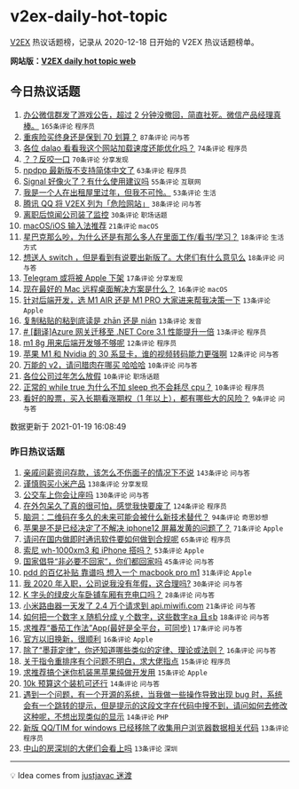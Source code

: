 # v2ex-daily-hot-topic

[V2EX](https://www.v2ex.com/) 热议话题榜，记录从 2020-12-18 日开始的 V2EX 热议话题榜单。

**网站版：[V2EX daily hot topic web](https://realleonardo.github.io/v2ex-daily-hot-topic-web/)**

## 今日热议话题

<!-- TODAY BEGIN -->

1. [办公微信群发了游戏公告，超过 2 分钟没撤回，简直社死。微信产品经理真棒。](https://www.v2ex.com/t/746231) `165条评论` `程序员`
1. [重疾险买终身还是保到 70 划算？](https://www.v2ex.com/t/746164) `87条评论` `问与答`
1. [各位 dalao 看看我这个网站加载速度还能优化吗？](https://www.v2ex.com/t/746175) `74条评论` `程序员`
1. [？？反咬一口](https://www.v2ex.com/t/746267) `70条评论` `分享发现`
1. [npdpp 最新版不支持简体中文了](https://www.v2ex.com/t/746252) `63条评论` `程序员`
1. [Signal 好像火了？有什么使用建议吗](https://www.v2ex.com/t/746147) `55条评论` `互联网`
1. [我是一个人在出租屋里过年，但我不可怜。](https://www.v2ex.com/t/746172) `53条评论` `生活`
1. [腾讯 QQ 将 V2EX 列为「危险网站」](https://www.v2ex.com/t/746297) `38条评论` `问与答`
1. [离职后惊闻公司装了监控](https://www.v2ex.com/t/746299) `30条评论` `职场话题`
1. [macOS/iOS 输入法推荐](https://www.v2ex.com/t/746294) `21条评论` `macOS`
1. [星巴克那么吵，为什么还是有那么多人在里面工作/看书/学习？](https://www.v2ex.com/t/746322) `18条评论` `生活方式`
1. [想送人 switch ，但是看到有说要出新版了。大佬们有什么意见么](https://www.v2ex.com/t/746187) `18条评论` `问与答`
1. [Telegram 或将被 Apple 下架](https://www.v2ex.com/t/746280) `17条评论` `分享发现`
1. [现在最好的 Mac 远程桌面解决方案是什么？](https://www.v2ex.com/t/746238) `16条评论` `macOS`
1. [针对后端开发，选 M1 AIR 还是 M1 PRO 大家进来帮我决策一下](https://www.v2ex.com/t/746288) `13条评论` `Apple`
1. [复制粘贴的粘到底读是 zhān 还是 nián](https://www.v2ex.com/t/746150) `13条评论` `发音`
1. [# [翻译]Azure 网关迁移至 .NET Core 3.1 性能提升一倍](https://www.v2ex.com/t/746138) `13条评论` `程序员`
1. [m1 8g 用来后端开发够不够呢](https://www.v2ex.com/t/746295) `12条评论` `程序员`
1. [苹果 M1 和 Nvidia 的 30 系显卡，谁的视频转码能力更强啊](https://www.v2ex.com/t/746273) `12条评论` `问与答`
1. [万能的 v2，请问腊肉在哪买 哈哈哈](https://www.v2ex.com/t/746290) `10条评论` `问与答`
1. [各位公司过年怎么放假](https://www.v2ex.com/t/746277) `10条评论` `职场话题`
1. [正常的 while true 为什么不加 sleep 也不会耗尽 cpu？](https://www.v2ex.com/t/746183) `10条评论` `程序员`
1. [看好的股票，买入长期看涨期权（1 年以上），都有哪些大的风险？](https://www.v2ex.com/t/746319) `9条评论` `问与答`

数据更新于 2021-01-19 16:08:49

<!-- TODAY END -->

### 昨日热议话题

<!-- YESTERDAY BEGIN -->

1. [亲戚问薪资问存款，该怎么不伤面子的情况下不说](https://www.v2ex.com/t/745835) `143条评论` `问与答`
1. [谨慎购买小米产品](https://www.v2ex.com/t/745792) `138条评论` `分享发现`
1. [公交车上你会让座吗](https://www.v2ex.com/t/745882) `130条评论` `问与答`
1. [在外包呆久了真的很可怕，感觉我快要废了](https://www.v2ex.com/t/745772) `124条评论` `程序员`
1. [脑洞：二维码在多久的未来可能会被什么新技术替代？](https://www.v2ex.com/t/745891) `94条评论` `奇思妙想`
1. [苹果是不是已经决定了不解决 iphone12 屏幕发黄的问题了？](https://www.v2ex.com/t/745763) `71条评论` `Apple`
1. [请问在国内做即时通讯软件要如何做到合规呢](https://www.v2ex.com/t/745797) `65条评论` `程序员`
1. [索尼 wh-1000xm3 和 iPhone 搭吗？](https://www.v2ex.com/t/745788) `53条评论` `Apple`
1. [国家倡导“非必要不回家”，你们都回家吗](https://www.v2ex.com/t/745791) `45条评论` `问与答`
1. [pdd 的百亿补贴 靠谱吗 想入一个 macbook pro m1](https://www.v2ex.com/t/745966) `31条评论` `Apple`
1. [我 2020 年入职，公司说我没有年假，这合理吗?](https://www.v2ex.com/t/746028) `30条评论` `问与答`
1. [K 字头的绿皮火车卧铺车厢有充电口吗？](https://www.v2ex.com/t/745990) `28条评论` `问与答`
1. [小米路由器一天发了 2.4 万个请求到 api.miwifi.com](https://www.v2ex.com/t/746094) `21条评论` `问与答`
1. [如何把一个数字 x 随机分成 y 个数字，这些数字≥a 且≤b](https://www.v2ex.com/t/745915) `18条评论` `问与答`
1. [求推荐“番茄工作法”App(最好是全平台，可同步)](https://www.v2ex.com/t/745774) `17条评论` `问与答`
1. [官方以旧换新，很顺利](https://www.v2ex.com/t/745776) `16条评论` `Apple`
1. [除了“墨菲定律”，你还知道哪些类似的定律、理论或法则？](https://www.v2ex.com/t/745775) `16条评论` `问与答`
1. [关于指令重排序有个问题不明白，求大佬指点](https://www.v2ex.com/t/746080) `15条评论` `程序员`
1. [求推荐搞个迷你机装黑苹果纯做开发用](https://www.v2ex.com/t/745946) `15条评论` `Apple`
1. [10k 预算这个装机可还行](https://www.v2ex.com/t/745959) `14条评论` `问与答`
1. [遇到一个问题，有一个开源的系统，当我做一些操作导致出现 bug 时，系统会有一个跳转的提示，但是提示的这段文字在代码中搜不到，请问如何去修改这种呢，不想出现类似的显示](https://www.v2ex.com/t/745880) `14条评论` `PHP`
1. [新版 QQ/TIM for windows 已经移除了收集用户浏览器数据相关代码](https://www.v2ex.com/t/746032) `13条评论` `程序员`
1. [中山的房深圳的大佬们会看上吗](https://www.v2ex.com/t/745948) `13条评论` `深圳`

<!-- YESTERDAY END -->

---

💡 Idea comes from [justjavac 迷渡](https://github.com/justjavac/)
